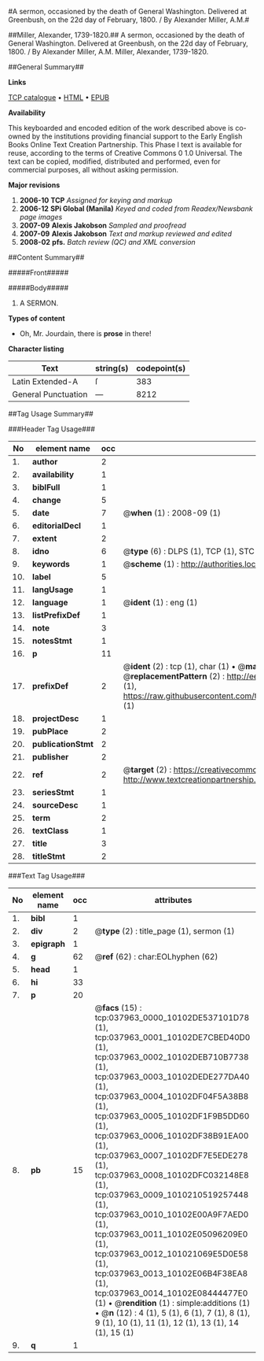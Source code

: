 #A sermon, occasioned by the death of General Washington. Delivered at Greenbush, on the 22d day of February, 1800. / By Alexander Miller, A.M.#

##Miller, Alexander, 1739-1820.##
A sermon, occasioned by the death of General Washington. Delivered at Greenbush, on the 22d day of February, 1800. / By Alexander Miller, A.M.
Miller, Alexander, 1739-1820.

##General Summary##

**Links**

[TCP catalogue](http://www.ota.ox.ac.uk/tcp/)  • 
[HTML](http://tei.it.ox.ac.uk/tcp/Texts-HTML/free/N28/N28495.html)  • 
[EPUB](http://tei.it.ox.ac.uk/tcp/Texts-EPUB/free/N28/N28495.epub)

**Availability**

This keyboarded and encoded edition of the
	       work described above is co-owned by the institutions
	       providing financial support to the Early English Books
	       Online Text Creation Partnership. This Phase I text is
	       available for reuse, according to the terms of Creative
	       Commons 0 1.0 Universal. The text can be copied,
	       modified, distributed and performed, even for
	       commercial purposes, all without asking permission.

**Major revisions**

1. __2006-10__ __TCP__ *Assigned for keying and markup*
1. __2006-12__ __SPi Global (Manila)__ *Keyed and coded from Readex/Newsbank page images*
1. __2007-09__ __Alexis Jakobson__ *Sampled and proofread*
1. __2007-09__ __Alexis Jakobson__ *Text and markup reviewed and edited*
1. __2008-02__ __pfs.__ *Batch review (QC) and XML conversion*

##Content Summary##

#####Front#####

#####Body#####

1. A SERMON.

**Types of content**

  * Oh, Mr. Jourdain, there is **prose** in there!

**Character listing**


|Text|string(s)|codepoint(s)|
|---|---|---|
|Latin Extended-A|ſ|383|
|General Punctuation|—|8212|

##Tag Usage Summary##

###Header Tag Usage###

|No|element name|occ|attributes|
|---|---|---|---|
|1.|__author__|2||
|2.|__availability__|1||
|3.|__biblFull__|1||
|4.|__change__|5||
|5.|__date__|7| @__when__ (1) : 2008-09 (1)|
|6.|__editorialDecl__|1||
|7.|__extent__|2||
|8.|__idno__|6| @__type__ (6) : DLPS (1), TCP (1), STC (1), NOTIS (1), IMAGE-SET (1), EVANS-CITATION (1)|
|9.|__keywords__|1| @__scheme__ (1) : http://authorities.loc.gov/ (1)|
|10.|__label__|5||
|11.|__langUsage__|1||
|12.|__language__|1| @__ident__ (1) : eng (1)|
|13.|__listPrefixDef__|1||
|14.|__note__|3||
|15.|__notesStmt__|1||
|16.|__p__|11||
|17.|__prefixDef__|2| @__ident__ (2) : tcp (1), char (1)  •  @__matchPattern__ (2) : ([0-9\-]+):([0-9IVX]+) (1), (.+) (1)  •  @__replacementPattern__ (2) : http://eebo.chadwyck.com/downloadtiff?vid=$1&page=$2 (1), https://raw.githubusercontent.com/textcreationpartnership/Texts/master/tcpchars.xml#$1 (1)|
|18.|__projectDesc__|1||
|19.|__pubPlace__|2||
|20.|__publicationStmt__|2||
|21.|__publisher__|2||
|22.|__ref__|2| @__target__ (2) : https://creativecommons.org/publicdomain/zero/1.0/ (1), http://www.textcreationpartnership.org/docs/. (1)|
|23.|__seriesStmt__|1||
|24.|__sourceDesc__|1||
|25.|__term__|2||
|26.|__textClass__|1||
|27.|__title__|3||
|28.|__titleStmt__|2||


###Text Tag Usage###

|No|element name|occ|attributes|
|---|---|---|---|
|1.|__bibl__|1||
|2.|__div__|2| @__type__ (2) : title_page (1), sermon (1)|
|3.|__epigraph__|1||
|4.|__g__|62| @__ref__ (62) : char:EOLhyphen (62)|
|5.|__head__|1||
|6.|__hi__|33||
|7.|__p__|20||
|8.|__pb__|15| @__facs__ (15) : tcp:037963_0000_10102DE537101D78 (1), tcp:037963_0001_10102DE7CBED40D0 (1), tcp:037963_0002_10102DEB710B7738 (1), tcp:037963_0003_10102DEDE277DA40 (1), tcp:037963_0004_10102DF04F5A38B8 (1), tcp:037963_0005_10102DF1F9B5DD60 (1), tcp:037963_0006_10102DF38B91EA00 (1), tcp:037963_0007_10102DF7E5EDE278 (1), tcp:037963_0008_10102DFC032148E8 (1), tcp:037963_0009_1010210519257448 (1), tcp:037963_0010_10102E00A9F7AED0 (1), tcp:037963_0011_10102E05096209E0 (1), tcp:037963_0012_101021069E5D0E58 (1), tcp:037963_0013_10102E06B4F38EA8 (1), tcp:037963_0014_10102E08444477E0 (1)  •  @__rendition__ (1) : simple:additions (1)  •  @__n__ (12) : 4 (1), 5 (1), 6 (1), 7 (1), 8 (1), 9 (1), 10 (1), 11 (1), 12 (1), 13 (1), 14 (1), 15 (1)|
|9.|__q__|1||
